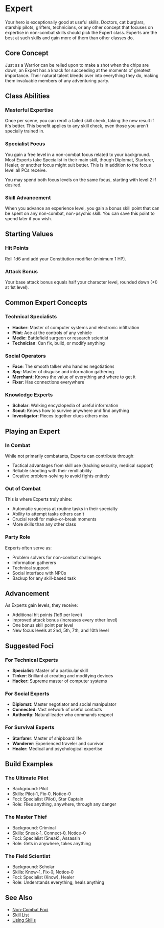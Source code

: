 # Expert

Your hero is exceptionally good at useful skills. Doctors, cat burglars, starship pilots, grifters, technicians, or any other concept that focuses on expertise in non-combat skills should pick the Expert class. Experts are the best at such skills and gain more of them than other classes do.

## Core Concept

Just as a Warrior can be relied upon to make a shot when the chips are down, an Expert has a knack for succeeding at the moments of greatest importance. Their natural talent bleeds over into everything they do, making them invaluable members of any adventuring party.

## Class Abilities

### Masterful Expertise
Once per scene, you can reroll a failed skill check, taking the new result if it's better. This benefit applies to any skill check, even those you aren't specially trained in.

### Specialist Focus
You gain a free level in a non-combat focus related to your background. Most Experts take Specialist in their main skill, though Diplomat, Starfarer, Healer, or another focus might suit better. This is in addition to the focus level all PCs receive.

You may spend both focus levels on the same focus, starting with level 2 if desired.

### Skill Advancement
When you advance an experience level, you gain a bonus skill point that can be spent on any non-combat, non-psychic skill. You can save this point to spend later if you wish.

## Starting Values

### Hit Points
Roll 1d6 and add your Constitution modifier (minimum 1 HP).

### Attack Bonus
Your base attack bonus equals half your character level, rounded down (+0 at 1st level).

## Common Expert Concepts

### Technical Specialists
- **Hacker**: Master of computer systems and electronic infiltration
- **Pilot**: Ace at the controls of any vehicle
- **Medic**: Battlefield surgeon or research scientist
- **Technician**: Can fix, build, or modify anything

### Social Operators
- **Face**: The smooth talker who handles negotiations
- **Spy**: Master of disguise and information gathering
- **Merchant**: Knows the value of everything and where to get it
- **Fixer**: Has connections everywhere

### Knowledge Experts
- **Scholar**: Walking encyclopedia of useful information
- **Scout**: Knows how to survive anywhere and find anything
- **Investigator**: Pieces together clues others miss

## Playing an Expert

### In Combat
While not primarily combatants, Experts can contribute through:
- Tactical advantages from skill use (hacking security, medical support)
- Reliable shooting with their reroll ability
- Creative problem-solving to avoid fights entirely

### Out of Combat
This is where Experts truly shine:
- Automatic success at routine tasks in their specialty
- Ability to attempt tasks others can't
- Crucial reroll for make-or-break moments
- More skills than any other class

### Party Role
Experts often serve as:
- Problem solvers for non-combat challenges
- Information gatherers
- Technical support
- Social interface with NPCs
- Backup for any skill-based task

## Advancement

As Experts gain levels, they receive:
- Additional hit points (1d6 per level)
- Improved attack bonus (increases every other level)
- One bonus skill point per level
- New focus levels at 2nd, 5th, 7th, and 10th level

## Suggested Foci

### For Technical Experts
- **Specialist**: Master of a particular skill
- **Tinker**: Brilliant at creating and modifying devices
- **Hacker**: Supreme master of computer systems

### For Social Experts
- **Diplomat**: Master negotiator and social manipulator
- **Connected**: Vast network of useful contacts
- **Authority**: Natural leader who commands respect

### For Survival Experts
- **Starfarer**: Master of shipboard life
- **Wanderer**: Experienced traveler and survivor
- **Healer**: Medical and psychological expertise

## Build Examples

### The Ultimate Pilot
- Background: Pilot
- Skills: Pilot-1, Fix-0, Notice-0
- Foci: Specialist (Pilot), Star Captain
- Role: Flies anything, anywhere, through any danger

### The Master Thief
- Background: Criminal
- Skills: Sneak-1, Connect-0, Notice-0
- Foci: Specialist (Sneak), Assassin
- Role: Gets in anywhere, takes anything

### The Field Scientist
- Background: Scholar
- Skills: Know-1, Fix-0, Notice-0
- Foci: Specialist (Know), Healer
- Role: Understands everything, heals anything

## See Also
- [Non-Combat Foci](../foci/non-combat/)
- [Skill List](../skills/skill-list.md)
- [Using Skills](../../systems/skill-checks.md)